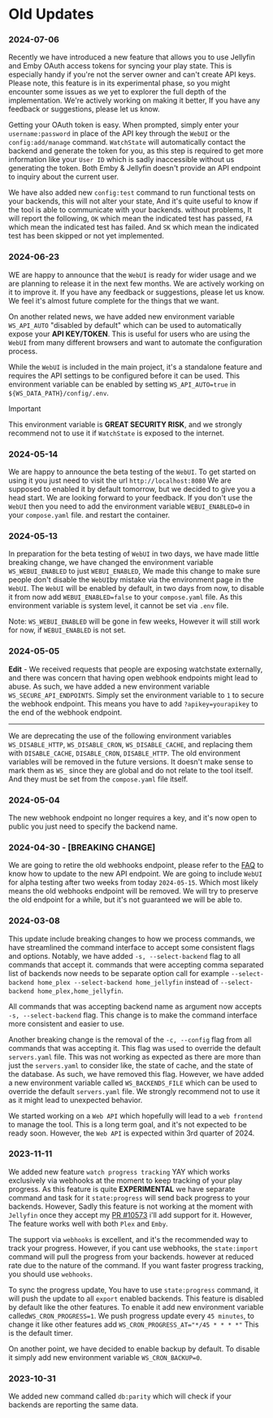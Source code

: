 # Old Updates

### 2024-07-06

Recently we have introduced a new feature that allows you to use Jellyfin and Emby OAuth access tokens for syncing
your play state. This is especially handy if you're not the server owner and can't create API keys. Please note, this
feature is in its experimental phase, so you might encounter some issues as we yet to explorer the full depth of the
implementation. We're actively working on making it better, If you have any feedback or suggestions, please let us know.

Getting your OAuth token is easy. When prompted, simply enter your `username:password` in place of the API key through
the `WebUI` or the `config:add/manage` command. `WatchState` will automatically contact the backend and generate the
token for you, as this step is required to get more information like your `User ID` which is sadly inaccessible without
us generating the token. Both Emby & Jellyfin doesn't provide an API endpoint to inquiry about the current user.

We have also added new `config:test` command to run functional tests on your backends, this will not alter your state,
And it's quite useful to know if the tool is able to communicate with your backends. without problems, It will report
the following, `OK` which mean the indicated test has passed, `FA` which mean the indicated test has failed. And `SK`
which mean the indicated test has been skipped or not yet implemented.

### 2024-06-23

WE are happy to announce that the `WebUI` is ready for wider usage and we are planning to release it in the next few
months.
We are actively working on it to improve it. If you have any feedback or suggestions, please let us know. We feel it's
almost future complete
for the things that we want.

On another related news, we have added new environment variable `WS_API_AUTO` "disabled by default" which can be used
to automatically expose your **API KEY/TOKEN**. This is useful for users who are using the `WebUI` from many different
browsers
and want to automate the configuration process.

While the `WebUI` is included in the main project, it's a standalone feature and requires the API settings to be
configured before it
can be used. This environment variable can be enabled by setting `WS_API_AUTO=true` in `${WS_DATA_PATH}/config/.env`.

> [!IMPORTANT]
> This environment variable is **GREAT SECURITY RISK**, and we strongly recommend not to use it if `WatchState` is
> exposed to the internet.

### 2024-05-14

We are happy to announce the beta testing of the `WebUI`. To get started on using it you just need to visit the url `http://localhost:8080` We are supposed to
enabled it by default tomorrow, but we decided to give you a head start. We are looking forward to your feedback. If you don't use the `WebUI` then you need to
add the environment variable `WEBUI_ENABLED=0` in your `compose.yaml` file. and restart the container.

### 2024-05-13

In preparation for the beta testing of `WebUI` in two days, we have made little breaking change, we have changed the
environment variable `WS_WEBUI_ENABLED` to just `WEBUI_ENABLED`, We made this change to make sure people don't disable
the `WebUI`by mistake via the environment page in the `WebUI`. The `WebUI` will be enabled by default, in two days from
now, to disable it from now add `WEBUI_ENABLED=false` to your `compose.yaml` file. As this environment variable is
system level, it cannot be set via `.env` file.

Note: `WS_WEBUI_ENABLED` will be gone in few weeks, However it will still work for now, if `WEBUI_ENABLED` is not set.

### 2024-05-05

**Edit** - We received requests that people are exposing watchstate externally, and there was concern that having open
webhook endpoints might lead to abuse. As such, we have added a new environment variable `WS_SECURE_API_ENDPOINTS`. Simply set
the environment variable to `1` to secure the webhook endpoint. This means you have to add `?apikey=yourapikey` to the end
of the webhook endpoint.

----- 

We are deprecating the use of the following environment
variables `WS_DISABLE_HTTP`, `WS_DISABLE_CRON`, `WS_DISABLE_CACHE`,
and replacing them with `DISABLE_CACHE`, `DISABLE_CRON`, `DISABLE_HTTP`. The old environment variables will be removed
in the future versions.
It doesn't make sense to mark them as `WS_` since they are global and do not relate to the tool itself. And they must be
set from the `compose.yaml` file itself.

### 2024-05-04

The new webhook endpoint no longer requires a key, and it's now open to public you just need to specify the backend
name.

### 2024-04-30 - [BREAKING CHANGE]

We are going to retire the old webhooks endpoint, please refer to the [FAQ](FAQ.md#how-to-add-webhooks) to know how to
update
to the new API endpoint. We are going to include `WebUI` for alpha testing after two weeks from today `2024-05-15`.
Which most likely means the old webhooks
endpoint will be removed. We will try to preserve the old endpoint for a while, but it's not guaranteed we will be able
to.

### 2024-03-08

This update include breaking changes to how we process commands, we have streamlined the command interface to accept
some consistent flags and options. Notably, we have added `-s, --select-backend` flag to all commands that accept it.
commands that were accepting comma separated list of backends now needs to be separate option call for example
`--select-backend home_plex --select-backend home_jellyfin` instead of `--select-backend home_plex,home_jellyfin`.

All commands that was accepting backend name as argument now accepts `-s, --select-backend` flag. This change is to make
the command interface more consistent and easier to use.

Another breaking change is the removal of the `-c, --config` flag from all commands that was accepting it. This flag was
used to override the default `servers.yaml` file. This was not working as expected as there are more than just the `servers.yaml`
to consider like, the state of cache, and the state of the database. As such, we have removed this flag. However, we have
added a new environment variable called `WS_BACKENDS_FILE` which can be used to override the default `servers.yaml` file.
We strongly recommend not to use it as it might lead to unexpected behavior.

We started working on a `Web API` which hopefully will lead to a `web frontend` to manage the tool. This is a long
term goal, and it's not expected to be ready soon. However, the `Web API` is expected within 3rd quarter of 2024.

### 2023-11-11

We added new feature `watch progress tracking` YAY which works exclusively via webhooks at the moment to keep tracking
of your play progress.
As this feature is quite **EXPERIMENTAL** we have separate command and task for it `state:progress` will send back
progress to your backends.
However, Sadly this feature is not working at the moment with `Jellyfin` once they accept
my [PR #10573](https://github.com/jellyfin/jellyfin/pull/10573) i'll add support for it. However,
The feature works well with both `Plex` and `Emby`.

The support via `webhooks` is excellent, and it's the recommended way to track your progress. However, if you cant use
webhooks, the `state:import` command
will pull the progress from your backends. however at reduced rate due to the nature of the command. If you want faster
progress tracking, you should use `webhooks`.

To sync the progress update, You have to use `state:progress` command, it will push the update to all `export` enabled
backends.
This feature is disabled by default like the other features. To enable it add new environment variable
called`WS_CRON_PROGRESS=1`.
We push progress update every `45 minutes`, to change it like other features add `WS_CRON_PROGRESS_AT="*/45 * * * *"`
This is the default timer.

On another point, we have decided to enable backup by default. To disable it simply add new environment
variable `WS_CRON_BACKUP=0`.

### 2023-10-31

We added new command called `db:parity` which will check if your backends are reporting the same data.
